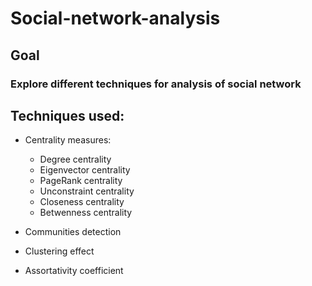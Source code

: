 # Social-network-analysis

## Goal
### Explore different techniques for analysis of social network

## Techniques used:
* Centrality measures:
  * Degree centrality
  * Eigenvector centrality
  * PageRank centrality
  * Unconstraint centrality
  * Closeness centrality
  * Betwenness centrality

* Communities detection
* Clustering effect
* Assortativity coefficient
